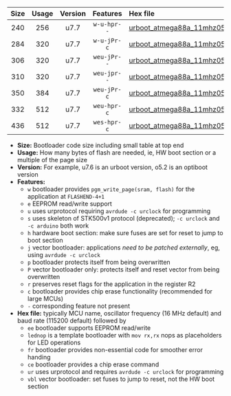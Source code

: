 |Size|Usage|Version|Features|Hex file|
|:-:|:-:|:-:|:-:|:--|
|240|256|u7.7|`w-u-hpr--`|[urboot_atmega88a_11mhz0592_38400bps_lednop_fr_ur.hex](https://raw.githubusercontent.com/stefanrueger/urboot.hex/main/mcus/atmega88a/fcpu_11mhz0592/38400_bps/urboot_atmega88a_11mhz0592_38400bps_lednop_fr_ur.hex)|
|284|320|u7.7|`w-u-jPr-c`|[urboot_atmega88a_11mhz0592_38400bps_lednop_fr_ce_ur_vbl.hex](https://raw.githubusercontent.com/stefanrueger/urboot.hex/main/mcus/atmega88a/fcpu_11mhz0592/38400_bps/urboot_atmega88a_11mhz0592_38400bps_lednop_fr_ce_ur_vbl.hex)|
|306|320|u7.7|`weu-jPr--`|[urboot_atmega88a_11mhz0592_38400bps_ee_lednop_ur_vbl.hex](https://raw.githubusercontent.com/stefanrueger/urboot.hex/main/mcus/atmega88a/fcpu_11mhz0592/38400_bps/urboot_atmega88a_11mhz0592_38400bps_ee_lednop_ur_vbl.hex)|
|310|320|u7.7|`weu-jpr--`|[urboot_atmega88a_11mhz0592_38400bps_ee_lednop_fr_ur_vbl.hex](https://raw.githubusercontent.com/stefanrueger/urboot.hex/main/mcus/atmega88a/fcpu_11mhz0592/38400_bps/urboot_atmega88a_11mhz0592_38400bps_ee_lednop_fr_ur_vbl.hex)|
|350|384|u7.7|`weu-jPr-c`|[urboot_atmega88a_11mhz0592_38400bps_ee_lednop_fr_ce_ur_vbl.hex](https://raw.githubusercontent.com/stefanrueger/urboot.hex/main/mcus/atmega88a/fcpu_11mhz0592/38400_bps/urboot_atmega88a_11mhz0592_38400bps_ee_lednop_fr_ce_ur_vbl.hex)|
|332|512|u7.7|`weu-hpr-c`|[urboot_atmega88a_11mhz0592_38400bps_ee_lednop_fr_ce_ur.hex](https://raw.githubusercontent.com/stefanrueger/urboot.hex/main/mcus/atmega88a/fcpu_11mhz0592/38400_bps/urboot_atmega88a_11mhz0592_38400bps_ee_lednop_fr_ce_ur.hex)|
|436|512|u7.7|`wes-hpr-c`|[urboot_atmega88a_11mhz0592_38400bps_ee_lednop_fr_ce.hex](https://raw.githubusercontent.com/stefanrueger/urboot.hex/main/mcus/atmega88a/fcpu_11mhz0592/38400_bps/urboot_atmega88a_11mhz0592_38400bps_ee_lednop_fr_ce.hex)|

- **Size:** Bootloader code size including small table at top end
- **Usage:** How many bytes of flash are needed, ie, HW boot section or a multiple of the page size
- **Version:** For example, u7.6 is an urboot version, o5.2 is an optiboot version
- **Features:**
  + `w` bootloader provides `pgm_write_page(sram, flash)` for the application at `FLASHEND-4+1`
  + `e` EEPROM read/write support
  + `u` uses urprotocol requiring `avrdude -c urclock` for programming
  + `s` uses skeleton of STK500v1 protocol (deprecated); `-c urclock` and `-c arduino` both work
  + `h` hardware boot section: make sure fuses are set for reset to jump to boot section
  + `j` vector bootloader: applications *need to be patched externally*, eg, using `avrdude -c urclock`
  + `p` bootloader protects itself from being overwritten
  + `P` vector bootloader only: protects itself and reset vector from being overwritten
  + `r` preserves reset flags for the application in the register R2
  + `c` bootloader provides chip erase functionality (recommended for large MCUs)
  + `-` corresponding feature not present
- **Hex file:** typically MCU name, oscillator frequency (16 MHz default) and baud rate (115200 default) followed by
  + `ee` bootloader supports EEPROM read/write
  + `lednop` is a template bootloader with `mov rx,rx` nops as placeholders for LED operations
  + `fr` bootloader provides non-essential code for smoother error handing
  + `ce` bootloader provides a chip erase command
  + `ur` uses urprotocol and requires `avrdude -c urclock` for programming
  + `vbl` vector bootloader: set fuses to jump to reset, not the HW boot section
